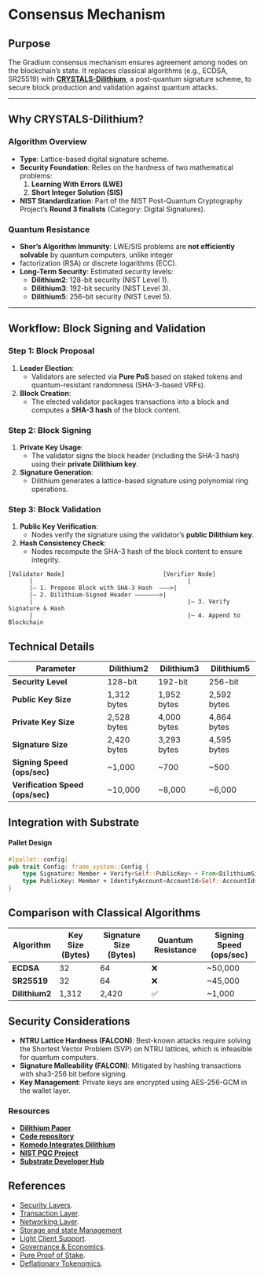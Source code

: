 # Consensus Mechanism

## **Purpose**

The Gradium consensus mechanism ensures agreement among nodes on the blockchain’s state. It replaces classical
algorithms (e.g., ECDSA, SR25519) with [**CRYSTALS-Dilithium**](#why-crystals-dilithium), a post-quantum signature scheme, to secure block
production and validation against quantum attacks.

---

## **Why CRYSTALS-Dilithium?**

### **Algorithm Overview**

- **Type**: Lattice-based digital signature scheme.
- **Security Foundation**: Relies on the hardness of two mathematical problems:
    1. **Learning With Errors (LWE)**
    2. **Short Integer Solution (SIS)**
- **NIST Standardization**: Part of the NIST Post-Quantum Cryptography Project’s **Round 3 finalists** (Category:
  Digital Signatures).

### **Quantum Resistance**

- **Shor’s Algorithm Immunity**: LWE/SIS problems are **not efficiently solvable** by quantum computers, unlike integer
- factorization (RSA) or discrete logarithms (ECC).
- **Long-Term Security**: Estimated security levels:
    - **Dilithium2**: 128-bit security (NIST Level 1).
    - **Dilithium3**: 192-bit security (NIST Level 3).
    - **Dilithium5**: 256-bit security (NIST Level 5).

---

## **Workflow: Block Signing and Validation**

### **Step 1: Block Proposal**

1. **Leader Election**:
    - Validators are selected via **Pure PoS** based on staked tokens and quantum-resistant randomness (SHA-3-based
      VRFs).
2. **Block Creation**:
    - The elected validator packages transactions into a block and computes a **SHA-3 hash** of the block content.

### **Step 2: Block Signing**

1. **Private Key Usage**:
    - The validator signs the block header (including the SHA-3 hash) using their **private Dilithium key**.
2. **Signature Generation**:
    - Dilithium generates a lattice-based signature using polynomial ring operations.

### **Step 3: Block Validation**

1. **Public Key Verification**:
    - Nodes verify the signature using the validator’s **public Dilithium key**.
2. **Hash Consistency Check**:
    - Nodes recompute the SHA-3 hash of the block content to ensure integrity.

```plaintext
[Validator Node]                            [Verifier Node]  
      |                                            |  
      |— 1. Propose Block with SHA-3 Hash  ———>|  
      |— 2. Dilithium-Signed Header ———————>|  
      |                                            |— 3. Verify Signature & Hash  
      |                                            |— 4. Append to Blockchain  
```

## Technical Details

| Parameter                        | Dilithium2  | Dilithium3  | Dilithium5  |
|----------------------------------|-------------|-------------|-------------|
| **Security Level**               | 128-bit     | 192-bit     | 256-bit     |
| **Public Key Size**              | 1,312 bytes | 1,952 bytes | 2,592 bytes |
| **Private Key Size**             | 2,528 bytes | 4,000 bytes | 4,864 bytes |
| **Signature Size**               | 2,420 bytes | 3,293 bytes | 4,595 bytes |
| **Signing Speed (ops/sec)**      | ~1,000      | ~700        | ~500        |
| **Verification Speed (ops/sec)** | ~10,000     | ~8,000      | ~6,000      |

## Integration with Substrate

#### Pallet Design

```rust
#[pallet::config]
pub trait Config: frame_system::Config {
    type Signature: Member + Verify<Self::PublicKey> + From<DilithiumSignature>;
    type PublicKey: Member + IdentifyAccount<AccountId=Self::AccountId>;
}
```

## Comparison with Classical Algorithms

| Algorithm      | Key Size (Bytes) | Signature Size (Bytes) | Quantum Resistance | Signing Speed (ops/sec) |
|----------------|------------------|------------------------|--------------------|-------------------------|
| **ECDSA**      | 32               | 64                     | ❌                  | ~50,000                 |
| **SR25519**    | 32               | 64                     | ❌                  | ~45,000                 |
| **Dilithium2** | 1,312            | 2,420                  | ✅                  | ~1,000                  |

## Security Considerations

- **NTRU Lattice Hardness (FALCON)**: Best-known attacks require solving the Shortest Vector Problem (SVP) on NTRU
  lattices, which is infeasible for quantum computers.
- **Signature Malleability (FALCON)**: Mitigated by hashing transactions with sha3-256 bit before signing.
- **Key Management**: Private keys are encrypted using AES-256-GCM in the wallet layer.

### Resources

- **[Dilithium Paper](https://pq-crystals.org/dilithium/data/dilithium-specification-round3-20210201.pdf)**
- **[Code repository](https://github.com/pq-crystals/dilithium)**
- **[Komodo Integrates Dilithium](https://komodoplatform.com/en/blog/dilithium-quantum-secure-blockchain/)**
- **[NIST PQC Project](https://csrc.nist.gov/projects/post-quantum-cryptography)**
- **[Substrate Developer Hub](https://substrate.dev/docs/en/)**

## References

- [Security Layers](https://github.com/GradeLabz/quantum-resistant-blockchain-docs/tree/main/3.0%20Security%20Layers).
- [Transaction Layer](https://github.com/GradeLabz/quantum-resistant-blockchain-docs/blob/main/2.0%20Core%20Blockchain%20Features/2.2%20transaction-layer.md).
- [Networking Layer](https://github.com/GradeLabz/quantum-resistant-blockchain-docs/blob/main/3.0%20Security%20Layers/3.2%20networking-layer.md).
- [Storage and state Management](https://github.com/GradeLabz/quantum-resistant-blockchain-docs/blob/main/3.0%20Security%20Layers/3.3%20storage-and-state-management.md)
- [Light Client Support](https://github.com/GradeLabz/quantum-resistant-blockchain-docs/blob/main/4.0%20Supporting%20Features/4.1%20light-client-support.md).
- [Governance & Economics](https://github.com/GradeLabz/quantum-resistant-blockchain-docs/tree/main/5.0%20Governance%20and%20Economics).
- [Pure Proof of Stake](https://github.com/GradeLabz/quantum-resistant-blockchain-docs/blob/main/5.0%20Governance%20and%20Economics/5.2%20pure-proof-of-stake.md).
- [Deflationary Tokenomics](https://github.com/GradeLabz/quantum-resistant-blockchain-docs/blob/main/5.0%20Governance%20and%20Economics/5.3%20deflationary-tokenomics.md).
